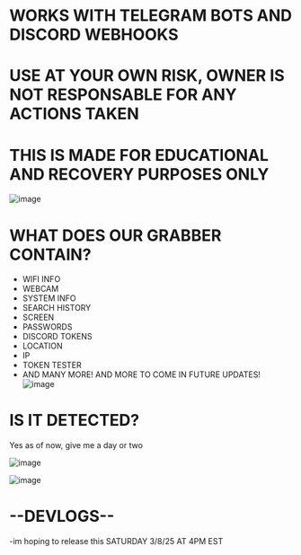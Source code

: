 # WORKS WITH TELEGRAM BOTS AND DISCORD WEBHOOKS
# USE AT YOUR OWN RISK, OWNER IS NOT RESPONSABLE FOR ANY ACTIONS TAKEN
# THIS IS MADE FOR EDUCATIONAL AND RECOVERY PURPOSES ONLY

![image](https://github.com/user-attachments/assets/1557fd88-8ce7-4afc-8363-acc71759ab5e)

# WHAT DOES OUR GRABBER CONTAIN?
- WIFI INFO
- WEBCAM
- SYSTEM INFO
- SEARCH HISTORY
- SCREEN
- PASSWORDS
- DISCORD TOKENS
- LOCATION
- IP
- TOKEN TESTER
- AND MANY MORE! AND MORE TO COME IN FUTURE UPDATES!
![image](https://github.com/user-attachments/assets/dafc6083-04a2-4d9f-8f7d-355b4fa10a6a)



# IS IT DETECTED?
Yes as of now, give me a day or two

![image](https://github.com/user-attachments/assets/9783501c-f82e-43db-a8ea-34e08f5cbc3d)

![image](https://github.com/user-attachments/assets/ff14a909-1c0b-4b5d-a580-fd2ecc194a76)

# --DEVLOGS--
-im hoping to release this SATURDAY 3/8/25 AT 4PM EST
